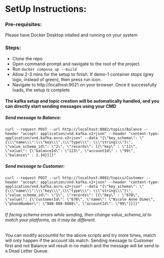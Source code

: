 # SetUp Instructions:

### Pre-requisites:
Please have Docker Desktop intalled and running on your system

### Steps:
- Clone the repo
- Open command-prompt and navigate to the root of the project
- Run `docker compose up --build`
- Allow 2-3 mins for the setup to finish. If demo-1 container stops (grey logo, instead of green), then press run icon.
- Navigate to http://localhost:9021 on your browser. Once it successfully loads, the setup is complete
  
#### The kafka setup and topic creation will be automatically handled, and you can directly start sending messages using your CMD

##### Send message to Balance:
`curl --request POST --url http://localhost:8082/topics/Balance --header "accept: application/vnd.kafka.v2+json" --header "content-type: application/vnd.kafka.avro.v2+json" --data "{\"key_schema\": \"{\\\"name\\\":\\\"key\\\",\\\"type\\\": \\\"string\\\"}\", \"value_schema_id\": \"2\", \"records\": [{\"key\" : \"11\", \"value\": {\"balanceId\": \"123\", \"accountId\" : \"99\", \"balance\" : 2.34}}]}"`

##### Send message to Customer:
`curl --request POST --url http://localhost:8082/topics/Customer --header "accept: application/vnd.kafka.v2+json" --header "content-type: application/vnd.kafka.avro.v2+json" --data "{\"key_schema\": \"{\\\"name\\\":\\\"key\\\",\\\"type\\\": \\\"string\\\"}\", \"value_schema_id\": \"1\", \"records\": [{\"key\" : \"678\", \"value\": {\"customerId\": \"678\", \"name\": \"Nicole Anne Dime\", \"phoneNumber\": \"888-888-8888\", \"accountId\": \"99\"}}]}"`

###### If facing schema errors while sending, then change value_schema_id to match your platforms, as it may be different.

You can modify accountId for the above scripts and try more times, match will only happen if the account Ids match.
Sending message to Customer first and not Balance will result in no match and the message will be send to a Dead Letter Queue.
